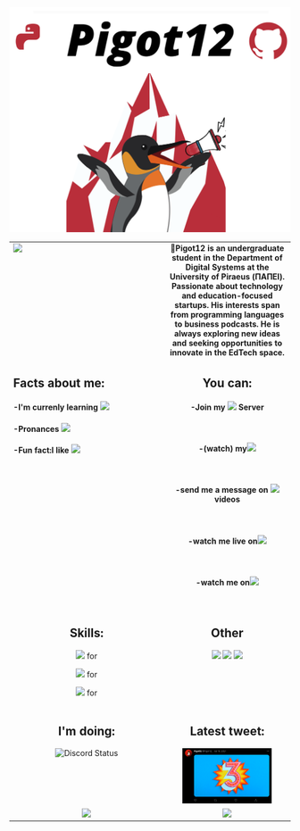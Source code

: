 
<img src="GithubLogo%20(1).png">

 

<table width="800px">
 
<tr>
  <td valign="top" width="10%" align="center">
    <img align='left' src='https://c.tenor.com/NeJfHqkmdMIAAAAi/tux-linux-penguin.gif' width='200'>
 </td>
 
  <td valign="top" width="10%" align="center">
    <b>👋Pigot12 is an undergraduate student in the Department of Digital Systems at the University of Piraeus (ΠΑΠΕΙ).  Passionate about technology and education-focused startups. His interests span from programming languages to business podcasts. He is always exploring new ideas and seeking opportunities to innovate in the EdTech space. </b> 
  </tr></td>

  <td valign="top" width="10%" align="left">
    <h2>Facts about me:</h2>
      <h4>-I'm currenly learning <img src="https://img.shields.io/badge/Java-Script-%2312100E.svg?logo=javascript&style=for-the-badge&logoColor=yellow"> </h4>
      <h4>-Pronances <img src="https://img.shields.io/badge/He-Him-%2312100E.svg?logo=&style=for-the-badge&logoColor=yellow"></h4>
      <h4>-Fun fact:I like <img src="https://img.shields.io/badge/Linux-%2312100E.svg?logo=linux&style=for-the-badge&logoColor=yellow"></h4>
   </td>

  <td valign="top" width="33%" align="center">
    <h2>You can:</h2> 
    <h4>-Join my <a href="https://discord.gg/JxA7WBDrts"><img src="https://img.shields.io/badge/-%2312100E.svg?logo=discord&style=for-the-badge&logoColor=yellow" ></a>  Server</h4><br>
    <h4>-(watch) my<img src="https://img.shields.io/badge/-%2312100E.svg?logo=youtube&style=for-the-badge&logoColor=yellow"></h4><br>
    <h4>-send me a message on <a href="https://twitter.com/Pigot12_"><img src="https://img.shields.io/badge/-%2312100E.svg?logo=twitter&style=for-the-badge&logoColor=yellow"> </a>videos</h4><br>
    <h4>-watch me live on<a href="https://www.twitch.tv/pigot12_"><img src="https://img.shields.io/badge/-%2312100E.svg?logo=twitch&style=for-the-badge&logoColor=yellow"></a></h4><br>
    <h4>-watch me on<a href="https://vimeo.com/pigot12"><img src="https://img.shields.io/badge/-%2312100E.svg?logo=vimeo&style=for-the-badge&logoColor=yellow"></a></h4><br>
 
 </td></tr>
 
  <td valign="top" width="33%" align="center">
    <h2>Skills:</h2>
      <p> <a href="https://github.com/Pigot12?tab=repositories&q=&type=&language=html"><img src="https://img.shields.io/badge/HTML-%2312100E.svg?logo=html&style=for-the-badge&logoColor=yellow"></a> for </p>
      <p> <a href="https://github.com/Pigot12?tab=repositories&q=&type=&language=css"><img src="https://img.shields.io/badge/CSS-%2312100E.svg?logo=css&style=for-the-badge&logoColor=yellow"></a> for </p>
      <p> <a href="https://github.com/Pigot12?tab=repositories&q=&type=&language=python"><img src="https://img.shields.io/badge/Python-%2312100E.svg?logo=python&style=for-the-badge&logoColor=yellow"></a> for <br></p>
  
  </td>

  <td valign="top" width="32%" align="center">
    <h2>Other</h2>
      <a href="https://www.buymeacoffee.com/pigot12"><img src="https://img.shields.io/badge/-Buy%20me%20a%20coffe-%2312100E.svg?logo=coffe&style=for-the-badge&logoColor=yellow"></a>
      <a href="https://github.com/Pigot12/Pigot12"><img src="https://img.shields.io/badge/-READ%20ME-%2312100E.svg?logo=github&style=for-the-badge&logoColor=yellow"></a>
      <a href="https://github.com/Pigot12/Pigot12/issues/new"><img src="https://img.shields.io/badge/-Book-%2312100E.svg?logo=github&style=for-the-badge&logoColor=yellow"></a>
 
  </td></tr>

  <td valign="top" width="34%" align="center">
    <h2>I'm doing:</h2>
 <img src="https://lanyard.cnrad.dev/api/379672991014977537?theme=dark&animated=true&hideDiscrim=false&borderRadius=30px" alt="Discord Status">
 
  </td>

  <td valign="top" width="33%" align="center">
   <h2>Latest tweet:</h2>
     <a href="https://twitter.com/Pigot12_/status/1341845436424970241"><img src="https://github.com/Pigot12/Pigot12/blob/main/Latest_Tweet.png" width="75%" height="100%"></a>
 
  </td></tr>

  <td valign="top" width="33%" align="center">
    <img src="https://github-readme-stats.vercel.app/api?username=pigot12&show_icons=false&title_color=red" / >
   
  </td>

  <td valign="top" width="33%" align="center">
    <img src="https://github-readme-stats.vercel.app/api/top-langs/?username=pigot12" />
  </td>

</table>

